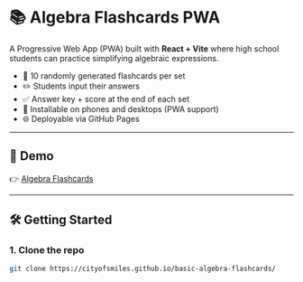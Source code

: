 # 📚 Algebra Flashcards PWA

A Progressive Web App (PWA) built with **React + Vite** where high school students can practice simplifying algebraic expressions.  

- 🔄 10 randomly generated flashcards per set  
- ✏️ Students input their answers  
- ✅ Answer key + score at the end of each set  
- 📱 Installable on phones and desktops (PWA support)  
- 🌐 Deployable via GitHub Pages  

---

## 🚀 Demo
👉 [Algebra Flashcards](https://cityofsmiles.github.io/basic-algebra-flashcards/)

---

## 🛠️ Getting Started

### 1. Clone the repo
```bash
git clone https://cityofsmiles.github.io/basic-algebra-flashcards/